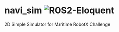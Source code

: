 # navi_sim ![ROS2-Eloquent](https://github.com/OUXT-Polaris/navi_sim/workflows/ROS2-Eloquent/badge.svg)

2D Simple Simulator for Maritime RobotX Challenge
